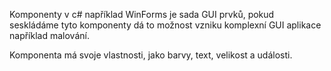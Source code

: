 Komponenty v c# například WinForms je sada GUI prvků, pokud seskládáme tyto komponenty dá to možnost vzniku komplexní GUI aplikace například malování.

Komponenta má svoje vlastnosti, jako barvy, text, velikost a události.